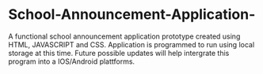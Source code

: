 # School-Announcement-Application-
A functional school announcement application prototype created using HTML, JAVASCRIPT and CSS. Application is programmed to run using local storage at this time. Future possible updates will help intergrate this program into a IOS/Android plattforms.
